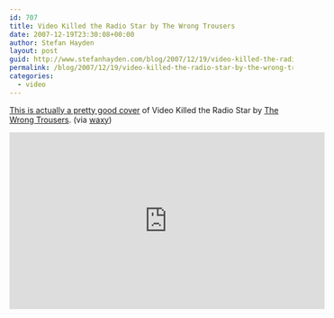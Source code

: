 ```yaml
---
id: 707
title: Video Killed the Radio Star by The Wrong Trousers
date: 2007-12-19T23:30:08+00:00
author: Stefan Hayden
layout: post
guid: http://www.stefanhayden.com/blog/2007/12/19/video-killed-the-radio-star-by-the-wrong-trousers/
permalink: /blog/2007/12/19/video-killed-the-radio-star-by-the-wrong-trousers/
categories:
  - video
---
```

<a href="http://www.youtube.com/watch?v=VSUX9byu6NY">This is actually a pretty good cover</a> of Video Killed the Radio Star by <a href="http://myspace.com/thewrongtrousers">The Wrong Trousers</a>. (via <a href="http://www.waxy.org/links/">waxy</a>)

<iframe width="560" height="315" src="http://www.youtube.com/v/VSUX9byu6NY&rel=1" title="YouTube video player" frameborder="0" allow="accelerometer; autoplay; clipboard-write; encrypted-media; gyroscope; picture-in-picture" allowfullscreen></iframe>